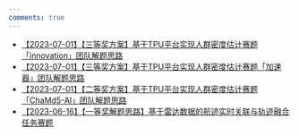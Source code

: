 ```yaml
---
comments: true
---
```


- [【2023-07-01】【三等奖方案】基于TPU平台实现人群密度估计赛题「innovation」团队解题思路](http://mp.weixin.qq.com/s?__biz=MzI5ODQxMTk5MQ==&mid=2247516277&idx=1&sn=bf4f753a5ed42a1a700ba0bdda2ed8b6&chksm=eca4f2cddbd37bdb60094511fd412a4dff454279535d19c7cbc5cd2762a441f133704d40e9a3#rd)
- [【2023-07-01】【三等奖方案】基于TPU平台实现人群密度估计赛题「加速器」团队解题思路](http://mp.weixin.qq.com/s?__biz=MzI5ODQxMTk5MQ==&mid=2247516301&idx=1&sn=301dce2fbf4502312b696e868b9e06b5&chksm=eca4f235dbd37b23cec654df4d8b4b478c85b6011b7dbf993f5910b09cfa3ea375807e4f1fbd#rd)
- [【2023-07-01】【二等奖方案】基于TPU平台实现人群密度估计赛题「ChaMd5-AI」团队解题思路](http://mp.weixin.qq.com/s?__biz=MzI5ODQxMTk5MQ==&mid=2247516317&idx=1&sn=9f262ede522d7c3b8b71b22930dc4001&chksm=eca4f225dbd37b33f174f52db5ec2f71c5bc7f2565f4034374ad8679e9ef41475587117485eb#rd)
- [【2023-06-16】【一等奖解题思路】基于雷达数据的航迹实时关联与轨迹融合任务赛题](http://mp.weixin.qq.com/s?__biz=MzI5ODQxMTk5MQ==&mid=2247515796&idx=1&sn=1472be4ece893fdae068fcb813c7fd5f&chksm=eca4cc2cdbd3453a0ea3a24d9679ef6029d608bf904fe8cd328b31330afa32cc3b9a90cf493b#rd)